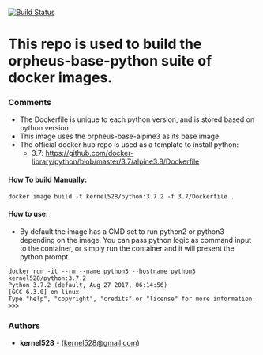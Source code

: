 [![Build Status](http://drone.kernelsanders.biz/api/badges/kernel528/python-docker/status.svg)](http://drone.kernelsanders.biz/kernel528/python-docker)

# This repo is used to build the orpheus-base-python suite of docker images.

### Comments
* The Dockerfile is unique to each python version, and is stored based on python version.
* This image uses the orpheus-base-alpine3 as its base image.
* The official docker hub repo is used as a template to install python:  
  * 3.7: https://github.com/docker-library/python/blob/master/3.7/alpine3.8/Dockerfile

#### How To build Manually:
``docker image build -t kernel528/python:3.7.2 -f 3.7/Dockerfile .``

#### How to use:
* By default the image has a CMD set to run python2 or python3 depending on the image.  You can pass python logic as command input to the container, or simply run the container and it will present the python prompt.


```
docker run -it --rm --name python3 --hostname python3 kernel528/python:3.7.2
Python 3.7.2 (default, Aug 27 2017, 06:14:56)
[GCC 6.3.0] on linux
Type "help", "copyright", "credits" or "license" for more information.
>>>
```

### Authors
* **kernel528** - (kernel528@gmail.com)
